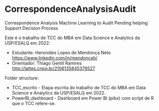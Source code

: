 # CorrespondenceAnalysisAudit
Correspondence Analysis Machine Learning to Audit Pending helping Support Decision Process

Este é o trabalho de TCC do MBA em Data Science e Analytics da USP/ESALQ em 2022:
- Estudante: Heronides Lopes de Mendonça Neto https://www.linkedin.com/in/mendoncah/
- Orientador: Thiago Gentil Ramires http://lattes.cnpq.br/2106135845379527


Folder structure:

* TCC_escrito - Etapa escrita do trabalho de TCC do MBA em Data Science e Analytics da USP/ESALQ em 2022. 
* PowerBI_dashboard - Dashboard em Power BI (pibx) com script de R que o TCC refere-se.
